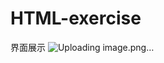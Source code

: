 # HTML-exercise

界面展示
![Uploading image.png…](https://github.com/HaniHe/HTML-exercise/blob/main/figure/public%20praise%20list.png?raw=true)
